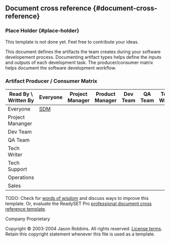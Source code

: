 Document cross reference {#document-cross-reference}
--------------------------------

### Place Holder {#place-holder}

This template is not done yet. Feel free to contribute your ideas.

This document defines the artifacts the team creates during your software developement process.  Documenting artifact types helps define the inputs and outputs of each development task.  The producer/consumer matrix helps document the software development workflow.

### Artifact Producer / Consumer Matrix

| Read By \ Written By | Everyone   | Project Manager | Product Manager | Dev Team | QA Team | Tech Writer | Tech Support | Operations | Sales |
|----------------------|------------|-----------------|-----------------|----------|---------|-------------|--------------|------------|-------|
| Everyone             | [SDM](sdm) |                 |                 |          |         |             |              |            |       |
| Project Mananger     |            |                 |                 |          |         |             |              |            |       |
| Dev Team             |            |                 |                 |          |         |             |              |            |       |
| QA Team              |            |                 |                 |          |         |             |              |            |       |
| Tech Writer          |            |                 |                 |          |         |             |              |            |       |
| Tech Support         |            |                 |                 |          |         |             |              |            |       |
| Operations           |            |                 |                 |          |         |             |              |            |       |
| Sales                |            |                 |                 |          |         |             |              |            |       |

TODO: Check for [words of wisdom](http://readyset.tigris.org/words-of-wisdom/sdm.html) and discuss
ways to improve this template. Or, evaluate the ReadySET Pro
[professional document cross reference template](http://www.readysetpro.com/).

Company Proprietary

Copyright © 2003-2004 Jason Robbins. All rights reserved. [License
terms](readyset-license.html). Retain this copyright statement whenever
this file is used as a template.


